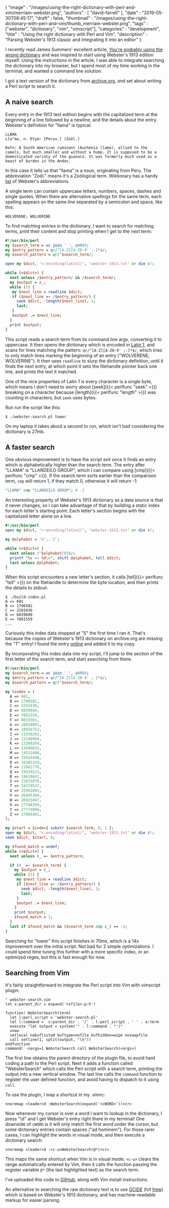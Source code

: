 {
   "image" : "/images/using-the-right-dictionary-with-perl-and-vim/merriam-webster.png",
   "authors" : [
      "david-farrell"
   ],
   "date" : "2019-05-30T08:45:17",
   "draft" : false,
   "thumbnail" : "/images/using-the-right-dictionary-with-perl-and-vim/thumb_merriam-webster.png",
   "tags" : ["webster", "dictionary", "vim", "vimscript"],
   "categories" : "development",
   "title" : "Using the right dictionary with Perl and Vim",
   "description" : "Parsing Webster's 1913 classic and integrating it into an editor"
}

I recently read James Summers' excellent article, [You're probably using the wrong dictionary](http://jsomers.net/blog/dictionary) and was inspired to start using Webster's 1913 edition myself. Using the instructions in the article, I was able to integrate searching the dictionary into my browser, but I spend most of my time working in the terminal, and wanted a command line solution.

I got a text version of the dictionary from [archive.org](https://archive.org/details/webstersunabridg29765gut), and set about writing a Perl script to search it.

A naive search
---------------
Every entry in the 1913 text edition begins with the capitalized term at the beginning of a line followed by a newline, and the details about the entry. Webster's definition for "llama" is typical:

    LLAMA
    Lla"ma, n. Etym: [Peruv.] (Zoöl.)

    Defn: A South American ruminant (Auchenia llama), allied to the
    camels, but much smaller and without a hump. It is supposed to be a
    domesticated variety of the guanaco. It was formerly much used as a
    beast of burden in the Andes.

In this case it tells us that "llama" is a noun, originating from Peru. The abbreviation "Zoöl." means it's a Zoölogical term. Wiktionary has a handy [list](https://en.wiktionary.org/wiki/Wiktionary:Abbreviations_in_Webster) of Webster's abbreviations.

A single term can contain uppercase letters, numbers, spaces, dashes and single quotes. When there are alternative spellings for the same term, each spelling appears on the same line separated by a semicolon and space, like this:

    WOLVERENE; WOLVERINE

To find matching entries in the dictionary, I want to search for matching terms, print their content and stop printing when I get to the next term:

```perl
#!/usr/bin/perl
my $search_term = uc join ' ', @ARGV;
my $entry_pattern = qr/^[A-Z][A-Z0-9' ;-]*$/;
my $search_pattern = qr/^$search_term/;

open my $dict, '<:encoding(latin1)', 'webster-1913.txt' or die $!;

while (<$dict>) {
  next unless /$entry_pattern/ && /$search_term/;
  my $output = $_;
  while (1) {
   my $next_line = readline $dict;
   if ($next_line =~ /$entry_pattern/) {
     seek $dict, -length($next_line), 1;
     last;
   }
   $output .= $next_line;
  }
  print $output;
}
```

This script reads a search term from its command line args, converting it to uppercase. It then opens the dictionary which is encoded in [Latin 1](https://en.wikipedia.org/wiki/ISO/IEC_8859-1), and scans for lines matching the pattern: `qr/^[A-Z][A-Z0-9' ;-]*$/`, which tries to only match lines marking the beginning of an entry ("WOLVERENE; WOLVERINE"). It then uses `readline` to slurp the dictionary definition, until it finds the next entry, at which point it sets the filehandle pointer back one line, and prints the text it matched.

One of the nice properties of Latin 1 is every character is a single byte, which means I don't need to worry about [seek]({{< perlfunc "seek" >}}) breaking on a character because [length]({{< perlfunc "length" >}}) was counting in characters, but `seek` uses bytes.

Run run the script like this:

    $ ./webster-search.pl tower

On my laptop it takes about a second to run, which isn't bad considering the dictionary is 27mb.

A faster search
---------------
One obvious improvement is to have the script exit once it finds an entry which is alphabetically higher than the search term. The entry after "LLAMA" is "LLANDEILO GROUP", which I can compare using [cmp]({{< perlfunc "cmp" >}}). If the search term sorts earlier than the comparison term, `cmp` will return 1, if they match 0, otherwise it will return -1:

```perl
"LLAMA" cmp "LLANDEILO GROUP"; # -1
```

An interesting property of Webster's 1913 dictionary as a data source is that it never changes, so I can take advantage of that by building a static index for each letter's starting point. Each letter's section begins with the capitalized letter alone on a line.

```perl
#!/usr/bin/perl
open my $dict, '<:encoding(latin1)', 'webster-1913.txt' or die $!;

my @alphabet = 'A'..'Z';

while (<$dict>) {
  next unless /^$alphabet[0]$/;
  printf "%s => %d\n", shift @alphabet, tell $dict;
  last unless @alphabet;
}
```
When this script encounters a new letter's section, it calls [tell]({{< perlfunc "tell" >}}) on the filehandle to determine the byte location, and then prints the details to stdout:

    $ ./build-index.pl
    A => 601
    B => 1796502
    C => 3293436
    D => 6039049
    E => 7681559
    ...

Curiously this index data stopped at "S" the first time I ran it. That's because the copies of Webster's 1913 dictionary on archive.org are missing the "T" entry! I found the entry [online](http://www.webster-dictionary.org/definition/T) and added it to my copy.

By incorporating this index data into my script, I'll jump to the section of the first letter of the search term, and start searching from there.

```perl
#!/usr/bin/perl
my $search_term = uc join ' ', @ARGV;
my $entry_pattern = qr/^[A-Z][A-Z0-9' ;-]*$/;
my $search_pattern = qr/^$search_term/;

my %index = (
  A => 601,
  B => 1796502,
  C => 3293436,
  D => 6039049,
  E => 7681559,
  F => 8833301,
  G => 10034091,
  H => 10926753,
  I => 11930292,
  J => 13148994,
  K => 13380269,
  L => 13586035,
  M => 14532408,
  N => 15916448,
  O => 16385339,
  P => 17042770,
  Q => 19439223,
  R => 19610041,
  S => 21015876,
  T => 24379537,
  U => 25941093,
  V => 26405366,
  W => 26925697,
  X => 27748359,
  Y => 27774096,
  Z => 27866401,
);

my $start = $index{ substr $search_term, 0, 1 };
open my $dict, '<:encoding(latin1)', 'webster-1913.txt' or die $!;
seek $dict, $start, 0;

my $found_match = undef;
while (<$dict>) {
  next unless $_ =~ $entry_pattern;

  if ($_ =~ $search_term) {
    my $output = $_;
    while (1) {
     my $next_line = readline $dict;
     if ($next_line =~ /$entry_pattern/) {
       seek $dict, -length($next_line), 1;
       last;
     }
     $output .= $next_line;
    }
    print $output;
    $found_match = 1;
  }
  last if $found_match && ($search_term cmp $_) == -1;
}
```

Searching for "tower" this script finishes in 70ms, which is a 14x improvement over the initial script. Not bad for 2 simple optimizations. I could spend time tuning this further with a more specific index, or an optimized regex, but this is fast enough for now.

Searching from Vim
------------------
It's fairly straightforward to integrate the Perl script into Vim with vimscript plugin:

```vim
" webster-search.vim
let s:parent_dir = expand('<sfile>:p:h')

function! WebsterSearch(term)
  let l:perl_script = 'webster-search.pl'
  let l:command =  s:parent_dir . '/' . l:perl_script . ' ' . a:term
  execute "let output = system('" . l:command . "')"
  vnew
  setlocal nobuflisted buftype=nofile bufhidden=wipe noswapfile
  call setline(1, split(output, "\n"))
endfunction
command! -nargs=1 WebsterSearch call WebsterSearch(<args>)
```

The first line obtains the parent directory of the plugin file, to avoid hard coding a path to the Perl script. Next it adds a function called "WebsterSearch" which calls the Perl script with a search term, printing the output into a new vertical window. The last line calls the `command` function to register the user defined function, and avoid having to dispatch to it using `call`.

To use the plugin, I map a shortcut in my .vimrc:

```vim
nnoremap <leader>d :WebsterSearch(expand('<cWORD>'))<cr>
```

Now whenever my cursor is over a word I want to lookup in the dictionary, I press "\d" and I get Webster's entry right there in my terminal! One downside of `cWORD` is it will only match the first word under the cursor, but some dictionary entries contain spaces ("ad hominem"). For those rarer cases, I can highlight the words in visual mode, and then execute a dictionary search:

```vim
vnoremap <leader>d :<c-u>WebsterSearch(@*)<cr>
```

This maps the same shortcut when Vim is in visual mode; `<c-u>` clears the range automatically entered by Vim, then it calls the function passing the register variable `@*` (the last highlighted text) as the search term.

I've uploaded this code to [GitHub](https://github.com/dnmfarrell/WebsterSearch), along with Vim install instructions.

An alternative to searching the raw dictionary text is to use [GCIDE](http://gcide.gnu.org.ua/) (h/t [frew](https://blog.afoolishmanifesto.com/)) which is based on Webster's 1913 dictionary, and has machine-readable markup for easier parsing.
